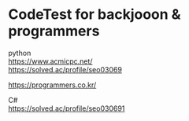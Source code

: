 # CodeTest for backjooon & programmers
python   
https://www.acmicpc.net/  
https://solved.ac/profile/seo03069  

https://programmers.co.kr/   

C#   
https://solved.ac/profile/seo030691   